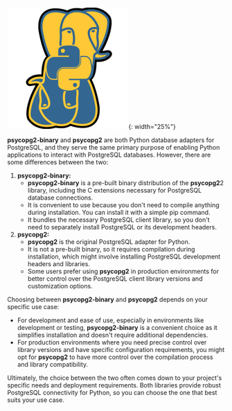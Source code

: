 ![psycopg2](../assets/icons/psycopg.png){: width="25%"}

**psycopg2-binary** and **psycopg2** are both Python database adapters for PostgreSQL, and they serve the same primary purpose of enabling Python applications to interact with PostgreSQL databases. However, there are some differences between the two:

1. **psycopg2-binary:**
    - **psycopg2-binary** is a pre-built binary distribution of the **psycopg2**2 library, including the C extensions necessary for PostgreSQL database connections.
    - It is convenient to use because you don't need to compile anything during installation. You can install it with a simple pip command.
    - It bundles the necessary PostgreSQL client library, so you don't need to separately install PostgreSQL or its development headers.
2. **psycopg2:**
    - **psycopg2** is the original PostgreSQL adapter for Python.
    - It is not a pre-built binary, so it requires compilation during installation, which might involve installing PostgreSQL development headers and libraries.
    - Some users prefer using **psycopg2** in production environments for better control over the PostgreSQL client library versions and customization options.  

Choosing between **psycopg2-binary** and **psycopg2** depends on your specific use case:

- For development and ease of use, especially in environments like development or testing, **psycopg2-binary** is a convenient choice as it simplifies installation and doesn't require additional dependencies.
- For production environments where you need precise control over library versions and have specific configuration requirements, you might opt for **psycopg2** to have more control over the compilation process and library compatibility.

Ultimately, the choice between the two often comes down to your project's specific needs and deployment requirements. Both libraries provide robust PostgreSQL connectivity for Python, so you can choose the one that best suits your use case.